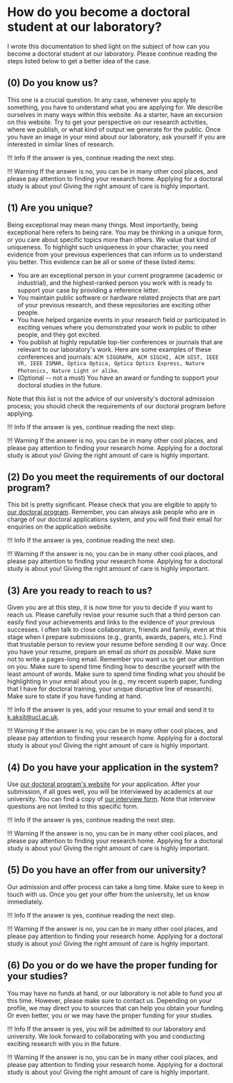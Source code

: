 # How do you become a doctoral student at our laboratory?

I wrote this documentation to shed light on the subject of how can you become a doctoral student at our laboratory.
Please continue reading the steps listed below to get a better idea of the case.

## (0) Do you know us?

This one is a crucial question. 
In any case, whenever you apply to something, you have to understand what you are applying for.
We describe ourselves in many ways within this website.
As a starter, have an excursion on this website.
Try to get your perspective on our research activities, where we publish, or what kind of output we generate for the public.
Once you have an image in your mind about our laboratory, ask yourself if you are interested in similar lines of research.

!!! Info
    If the answer is yes, continue reading the next step. 

!!! Warning
    If the answer is no, you can be in many other cool places, and please pay attention to finding your research home.
    Applying for a doctoral study is about you!
    Giving the right amount of care is highly important.

## (1) Are you unique?

Being exceptional may mean many things.
Most importantly, being exceptional here refers to being rare.
You may be thinking in a unique form, or you care about specific topics more than others.
We value that kind of uniqueness.
To highlight such uniqueness in your character, you need evidence from your previous experiences that can inform us to understand you better.
This evidence can be all or some of these listed items:

- You are an exceptional person in your current programme (academic or industrial), and the highest-ranked person you work with is ready to support your case by providing a reference letter.
- You maintain public software or hardware related projects that are part of your previous research, and these repositories are exciting other people. 
- You have helped organize events in your research field or participated in exciting venues where you demonstrated your work in public to other people, and they got excited.
- You publish at highly reputable top-tier conferences or journals that are relevant to our laboratory's work. Here are some examples of these conferences and journals: `ACM SIGGRAPH, ACM SIGCHI, ACM UIST, IEEE VR, IEEE ISMAR, Optica Optica, Optica Optics Express, Nature Photonics, Nature Light or alike`.
- (Optional -- not a must) You have an award or funding to support your doctoral studies in the future.

Note that this list is not the advice of our university's doctoral admission process; you should check the requirements of our doctoral program before applying.

!!! Info
    If the answer is yes, continue reading the next step. 

!!! Warning
    If the answer is no, you can be in many other cool places, and please pay attention to finding your research home.
    Applying for a doctoral study is about you!
    Giving the right amount of care is highly important.

## (2) Do you meet the requirements of our doctoral program?

This bit is pretty significant. 
Please check that you are eligible to apply to [our doctoral program](https://www.ucl.ac.uk/prospective-students/graduate/research-degrees/computer-science-4-year-programme-mphil-phd).
Remember, you can always ask people who are in charge of our doctoral applications system, and you will find their email for enquiries on the application website.

!!! Info
    If the answer is yes, continue reading the next step. 

!!! Warning
    If the answer is no, you can be in many other cool places, and please pay attention to finding your research home.
    Applying for a doctoral study is about you!
    Giving the right amount of care is highly important.

## (3) Are you ready to reach to us?

Given you are at this step, it is now time for you to decide if you want to reach us.
Please carefully revise your resume such that a third person can easily find your achievements and links to the evidence of your previous successes.
I often talk to close collaborators, friends and family, even at this stage when I prepare submissions (e.g., grants, awards, papers, etc.).
Find that trustable person to review your resume before sending it our way.
Once you have your resume, prepare an email *as short as possible*.
Make sure not to write a pages-long email. 
Remember you want us to get our attention on you.
Make sure to spend time finding how to describe yourself with the least amount of words.
Make sure to spend time finding what you should be highlighting in your email about you (e.g., my recent superb paper, funding that I have for doctoral training, your unique disruptive line of research).
Make sure to state if you have funding at hand.

!!! Info
    If the answer is yes, add your resume to your email and send it to [k.aksit@ucl.ac.uk](mailto:k.aksit@ucl.ac.uk). 

!!! Warning
    If the answer is no, you can be in many other cool places, and please pay attention to finding your research home.
    Applying for a doctoral study is about you!
    Giving the right amount of care is highly important.

## (4) Do you have your application in the system?

Use [our doctoral program's website](https://www.ucl.ac.uk/prospective-students/graduate/research-degrees/computer-science-4-year-programme-mphil-phd) for your application.
After your submission, if all goes well, you will be interviewed by academics at our university.
You can find a copy of [our interview form](http://www.cs.ucl.ac.uk/fileadmin/UCL-CS/images/Research_Student_Information/PhDinterviewform.pdf).
Note that interview questions are not limited to this specific form.

!!! Info
    If the answer is yes, continue reading the next step. 

!!! Warning
    If the answer is no, you can be in many other cool places, and please pay attention to finding your research home.
    Applying for a doctoral study is about you!
    Giving the right amount of care is highly important.


## (5) Do you have an offer from our university?

Our admission and offer process can take a long time.
Make sure to keep in touch with us. 
Once you get your offer from the university, let us know immediately.

!!! Info
    If the answer is yes, continue reading the next step. 

!!! Warning
    If the answer is no, you can be in many other cool places, and please pay attention to finding your research home.
    Applying for a doctoral study is about you!
    Giving the right amount of care is highly important.

## (6) Do you or do we have the proper funding for your studies?

You may have no funds at hand, or our laboratory is not able to fund you at this time.
However, please make sure to contact us. 
Depending on your profile, we may direct you to sources that can help you obtain your funding.
Or even better, you or we may have the proper funding for your studies.

!!! Info
    If the answer is yes, you will be admitted to our laboratory and university. We look forward to collaborating with you and conducting exciting research with you in the future. 

!!! Warning
    If the answer is no, you can be in many other cool places, and please pay attention to finding your research home.
    Applying for a doctoral study is about you!
    Giving the right amount of care is highly important.
